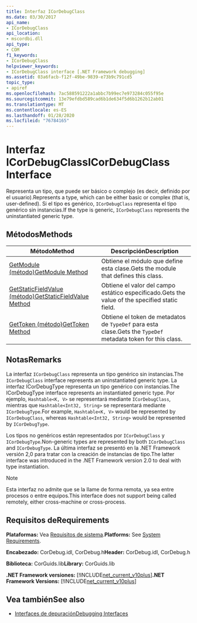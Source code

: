 ```yaml
---
title: Interfaz ICorDebugClass
ms.date: 03/30/2017
api_name:
- ICorDebugClass
api_location:
- mscordbi.dll
api_type:
- COM
f1_keywords:
- ICorDebugClass
helpviewer_keywords:
- ICorDebugClass interface [.NET Framework debugging]
ms.assetid: 03a6facb-f12f-49be-9839-e73b9c791cd5
topic_type:
- apiref
ms.openlocfilehash: 7ac588591222a1abbc7b99ec7e973284c055f95e
ms.sourcegitcommit: 13e79efdbd589cad6b1de634f5d6b1262b12ab01
ms.translationtype: MT
ms.contentlocale: es-ES
ms.lasthandoff: 01/28/2020
ms.locfileid: "76784165"
---
```

# <a name="icordebugclass-interface"></a><span data-ttu-id="248d7-102">Interfaz ICorDebugClass</span><span class="sxs-lookup"><span data-stu-id="248d7-102">ICorDebugClass Interface</span></span>

<span data-ttu-id="248d7-103">Representa un tipo, que puede ser básico o complejo (es decir, definido por el usuario).</span><span class="sxs-lookup"><span data-stu-id="248d7-103">Represents a type, which can be either basic or complex (that is, user-defined).</span></span> <span data-ttu-id="248d7-104">Si el tipo es genérico, `ICorDebugClass` representa el tipo genérico sin instancias.</span><span class="sxs-lookup"><span data-stu-id="248d7-104">If the type is generic, `ICorDebugClass` represents the uninstantiated generic type.</span></span>  
  
## <a name="methods"></a><span data-ttu-id="248d7-105">Métodos</span><span class="sxs-lookup"><span data-stu-id="248d7-105">Methods</span></span>  
  
|<span data-ttu-id="248d7-106">Método</span><span class="sxs-lookup"><span data-stu-id="248d7-106">Method</span></span>|<span data-ttu-id="248d7-107">Descripción</span><span class="sxs-lookup"><span data-stu-id="248d7-107">Description</span></span>|  
|------------|-----------------|  
|[<span data-ttu-id="248d7-108">GetModule (método)</span><span class="sxs-lookup"><span data-stu-id="248d7-108">GetModule Method</span></span>](icordebugclass-getmodule-method.md)|<span data-ttu-id="248d7-109">Obtiene el módulo que define esta clase.</span><span class="sxs-lookup"><span data-stu-id="248d7-109">Gets the module that defines this class.</span></span>|  
|[<span data-ttu-id="248d7-110">GetStaticFieldValue (método)</span><span class="sxs-lookup"><span data-stu-id="248d7-110">GetStaticFieldValue Method</span></span>](icordebugclass-getstaticfieldvalue-method.md)|<span data-ttu-id="248d7-111">Obtiene el valor del campo estático especificado.</span><span class="sxs-lookup"><span data-stu-id="248d7-111">Gets the value of the specified static field.</span></span>|  
|[<span data-ttu-id="248d7-112">GetToken (método)</span><span class="sxs-lookup"><span data-stu-id="248d7-112">GetToken Method</span></span>](icordebugclass-gettoken-method.md)|<span data-ttu-id="248d7-113">Obtiene el token de metadatos de `TypeDef` para esta clase.</span><span class="sxs-lookup"><span data-stu-id="248d7-113">Gets the `TypeDef` metadata token for this class.</span></span>|  
  
## <a name="remarks"></a><span data-ttu-id="248d7-114">Notas</span><span class="sxs-lookup"><span data-stu-id="248d7-114">Remarks</span></span>  
 <span data-ttu-id="248d7-115">La interfaz `ICorDebugClass` representa un tipo genérico sin instancias.</span><span class="sxs-lookup"><span data-stu-id="248d7-115">The `ICorDebugClass` interface represents an uninstantiated generic type.</span></span> <span data-ttu-id="248d7-116">La interfaz ICorDebugType representa un tipo genérico con instancias.</span><span class="sxs-lookup"><span data-stu-id="248d7-116">The ICorDebugType interface represents an instantiated generic type.</span></span> <span data-ttu-id="248d7-117">Por ejemplo, `Hashtable<K, V>` se representará mediante `ICorDebugClass`, mientras que `Hashtable<Int32, String>` se representará mediante `ICorDebugType`.</span><span class="sxs-lookup"><span data-stu-id="248d7-117">For example, `Hashtable<K, V>` would be represented by `ICorDebugClass`, whereas `Hashtable<Int32, String>` would be represented by `ICorDebugType`.</span></span>  
  
 <span data-ttu-id="248d7-118">Los tipos no genéricos están representados por `ICorDebugClass` y `ICorDebugType`.</span><span class="sxs-lookup"><span data-stu-id="248d7-118">Non-generic types are represented by both `ICorDebugClass` and `ICorDebugType`.</span></span> <span data-ttu-id="248d7-119">La última interfaz se presentó en la .NET Framework versión 2,0 para tratar con la creación de instancias de tipo.</span><span class="sxs-lookup"><span data-stu-id="248d7-119">The latter interface was introduced in the .NET Framework version 2.0 to deal with type instantiation.</span></span>  
  
> [!NOTE]
> <span data-ttu-id="248d7-120">Esta interfaz no admite que se la llame de forma remota, ya sea entre procesos o entre equipos.</span><span class="sxs-lookup"><span data-stu-id="248d7-120">This interface does not support being called remotely, either cross-machine or cross-process.</span></span>  
  
## <a name="requirements"></a><span data-ttu-id="248d7-121">Requisitos de</span><span class="sxs-lookup"><span data-stu-id="248d7-121">Requirements</span></span>  
 <span data-ttu-id="248d7-122">**Plataformas:** Vea [Requisitos de sistema](../../../../docs/framework/get-started/system-requirements.md).</span><span class="sxs-lookup"><span data-stu-id="248d7-122">**Platforms:** See [System Requirements](../../../../docs/framework/get-started/system-requirements.md).</span></span>  
  
 <span data-ttu-id="248d7-123">**Encabezado:** CorDebug.idl, CorDebug.h</span><span class="sxs-lookup"><span data-stu-id="248d7-123">**Header:** CorDebug.idl, CorDebug.h</span></span>  
  
 <span data-ttu-id="248d7-124">**Biblioteca:** CorGuids.lib</span><span class="sxs-lookup"><span data-stu-id="248d7-124">**Library:** CorGuids.lib</span></span>  
  
 <span data-ttu-id="248d7-125">**.NET Framework versiones:** [!INCLUDE[net_current_v10plus](../../../../includes/net-current-v10plus-md.md)]</span><span class="sxs-lookup"><span data-stu-id="248d7-125">**.NET Framework Versions:** [!INCLUDE[net_current_v10plus](../../../../includes/net-current-v10plus-md.md)]</span></span>  
  
## <a name="see-also"></a><span data-ttu-id="248d7-126">Vea también</span><span class="sxs-lookup"><span data-stu-id="248d7-126">See also</span></span>

- [<span data-ttu-id="248d7-127">Interfaces de depuración</span><span class="sxs-lookup"><span data-stu-id="248d7-127">Debugging Interfaces</span></span>](debugging-interfaces.md)
